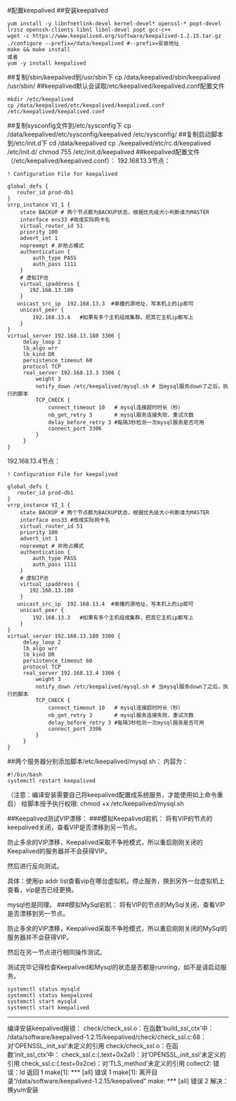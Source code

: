 #配置keepalived
##安装keepalived
````
yum install -y libnfnetlink-devel kernel-devel* openssl-* popt-devel lrzsz openssh-clients libnl libnl-devel popt gcc-c++
wget -c https://www.keepalived.org/software/keepalived-1.2.15.tar.gz
./configure --prefix=/data/keepalived #--prefix=安装地址
make && make install
或者
yum -y install keepalived
````
##复制/sbin/keepalived到/usr/sbin下
    cp /data/keepalived/sbin/keepalived /usr/sbin/
##keepalived默认会读取/etc/keepalived/keepalived.conf配置文件
```
mkdir /etc/keepalived
cp /data/keepalived/etc/keepalived/keepalived.conf /etc/keepalived/keepalived.conf
```
##复制sysconfig文件到/etc/sysconfig下
    cp /data/keepalived/etc/sysconfig/keepalived /etc/sysconfig/
##复制启动脚本到/etc/init.d下
    cd /data/keepalived
    cp ./keepalived/etc/rc.d/keepalived /etc/init.d/
    chmod 755 /etc/init.d/keepalived
##keepalived配置文件（/etc/keepalived/keepalived.conf）：
192.168.13.3节点：
```
! Configuration File for keepalived

global_defs {
   router_id prod-db1
}
vrrp_instance VI_1 {
    state BACKUP # 两个节点都为BACKUP状态，根据优先级大小判断谁为MASTER
    interface ens33	#改成实际网卡名
    virtual_router_id 51
    priority 100
    advert_int 1
    nopreempt # 非抢占模式
    authentication {
        auth_type PASS
        auth_pass 1111
    }
    # 虚拟IP池
    virtual_ipaddress {
       192.168.13.180
    }
   unicast_src_ip  192.168.13.3  #单播的源地址，写本机上的ip即可
    unicast_peer {
        192.168.13.4   #如果有多个主机组成集群，把其它主机ip都写上
    }
}
virtual_server 192.168.13.180 3306 {
     delay_loop 2
     lb_algo wrr
     lb_kind DR
     persistence_timeout 60
     protocol TCP
     real_server 192.168.13.3 3306 {
         weight 3
         notify_down /etc/keepalived/mysql.sh # 当mysql服务down了之后，执行的脚本
         TCP_CHECK {
             connect_timeout 10   # mysql连接超时时长（秒）
             nb_get_retry 3       # mysql服务连接失败，重试次数
             delay_before_retry 3 #每隔3秒检测一次mysql服务是否可用
             connect_port 3306
         }
     }
}
```

192.168.13.4节点：
```
! Configuration File for keepalived

global_defs {
   router_id prod-db1
}
vrrp_instance VI_1 {
    state BACKUP # 两个节点都为BACKUP状态，根据优先级大小判断谁为MASTER
    interface ens33	#改成实际网卡名
    virtual_router_id 51
    priority 100
    advert_int 1
    nopreempt # 非抢占模式
    authentication {
        auth_type PASS
        auth_pass 1111
    }
    # 虚拟IP池
    virtual_ipaddress {
       192.168.13.180
    }
   unicast_src_ip  192.168.13.4  #单播的源地址，写本机上的ip即可
    unicast_peer {
        192.168.13.3   #如果有多个主机组成集群，把其它主机ip都写上
    }
}
virtual_server 192.168.13.180 3306 {
     delay_loop 2
     lb_algo wrr
     lb_kind DR
     persistence_timeout 60
     protocol TCP
     real_server 192.168.13.4 3306 {
         weight 3
         notify_down /etc/keepalived/mysql.sh # 当mysql服务down了之后，执行的脚本
         TCP_CHECK {
             connect_timeout 10   # mysql连接超时时长（秒）
             nb_get_retry 3       # mysql服务连接失败，重试次数
             delay_before_retry 3 #每隔3秒检测一次mysql服务是否可用
             connect_port 3306
         }
     }
}
```
##两个服务器分别添加脚本/etc/keepalived/mysql.sh：
内容为：
```
#!/bin/bash
systemctl restart keepalived
```
（注意：编译安装需要自己将keepalived配置成系统服务，才能使用如上命令重启）
给脚本授予执行权限:
chmod +x /etc/keepalived/mysql.sh

##Keepalived测试VIP漂移：
###模拟Keepalived宕机：
将有VIP的节点的keepalived关闭，查看VIP是否漂移到另一节点。

防止多余的VIP漂移，Keepalived采取不争抢模式，所以重启刚刚关闭的Keepalived的服务器并不会获得VIP。

然后进行反向测试。

具体：使用ip addr list查看vip在哪台虚拟机，停止服务，换到另外一台虚拟机上查看，vip是否已经更换。

mysql也是同理。
###模拟MySql宕机：
将有VIP的节点的MySql关闭，查看VIP是否漂移到另一节点。

防止多余的VIP漂移，Keepalived采取不争抢模式，所以重启刚刚关闭的MySql的服务器并不会获得VIP。

然后在另一节点进行相同操作测试。

测试完毕记得检查Keepalived和Mysql的状态是否都是running，如不是请启动服务。
```
systemctl status mysqld
systemctl status keepalived
systemctl start mysqld
systemctl start keepalived
```
--------------------------------------------------------------------------------
编译安装keepalived报错：
check/check_ssl.o：在函数‘build_ssl_ctx’中：
/data/software/keepalived-1.2.15/keepalived/check/check_ssl.c:68：对‘OPENSSL_init_ssl’未定义的引用
check/check_ssl.o：在函数‘init_ssl_ctx’中：
check_ssl.c:(.text+0x2a1)：对‘OPENSSL_init_ssl’未定义的引用
check_ssl.c:(.text+0x2ce)：对‘TLS_method’未定义的引用
collect2: 错误：ld 返回 1
make[1]: *** [all] 错误 1
make[1]: 离开目录“/data/software/keepalived-1.2.15/keepalived”
make: *** [all] 错误 2
解决：换yum安装